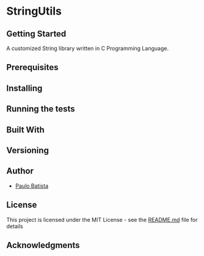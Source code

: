 # StringUtils
## Getting Started
A customized String library written in C Programming Language.
## Prerequisites
## Installing
## Running the tests
## Built With
## Versioning
## Author
- [Paulo Batista](https://github.com/costabatista)
## License
This project is licensed under the MIT License - see the [README.md](https://github.com/costabatista/stringutils/blob/master/LICENSE) file for details
## Acknowledgments
